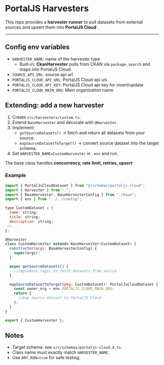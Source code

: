 # PortalJS Harvesters

This repo provides a **harvester runner** to pull datasets from external sources and upsert them into **PortalJS Cloud** .

---

## Config env variables
- `HARVESTER_NAME`: name of the harvester type
  - Built-in: **CkanHarvester** pulls from CKAN via `package_search` and maps into PortalJS Cloud.
- `SOURCE_API_URL`: source api url
- `PORTALJS_CLOUD_API_URL`: PortalJS Cloud api url
- `PORTALJS_CLOUD_API_KEY`: PortalJS Cloud api key for insert/update
- `PORTALJS_CLOUD_MAIN_ORG`: Main organization name


## Extending: add a new harvester

1. Create `src/harvesters/custom.ts`.
2. Extend `BaseHarvester` and decorate with `@Harvester`.
3. Implement:
   * `getSourceDatasets()` → fetch and return all datasets from your source.
   * `mapSourceDatasetToTarget()` → convert source dataset into the target schema.
4. Set `HARVESTER_NAME=CustomHarvester` in `.env` and run.

The base class handles **concurrency, rate limit, retries, upsert**

### Example

```js
import { PortalJsCloudDataset } from "@/schemas/portaljs-cloud";
import { Harvester } from ".";
import { BaseHarvester, BaseHarvesterConfig } from "./base";
import { env } from "../../config";

type CustomDataset = {
  name: string;
  title: string;
  description: string;
 //...
};

@Harvester
class CustomHarvester extends BaseHarvester<CustomDataset> {
  constructor(args: BaseHarvesterConfig) {
    super(args);
  }

  async getSourceDatasets() {
    //implement logic to fetch datasets from source
  }

  mapSourceDatasetToTarget(pkg: CustomDataset): PortalJsCloudDataset {
    const owner_org = env.PORTALJS_CLOUD_MAIN_ORG;
    return {
      //map source dataset to PortalJS Cloud
    };
  }
}

export { CustomHarvester };

```

## Notes
* Target schema: see `src/schemas/portaljs-cloud.d.ts`.
* Class name must exactly match `HARVESTER_NAME`.
* Use `DRY_RUN=true` for safe testing.

